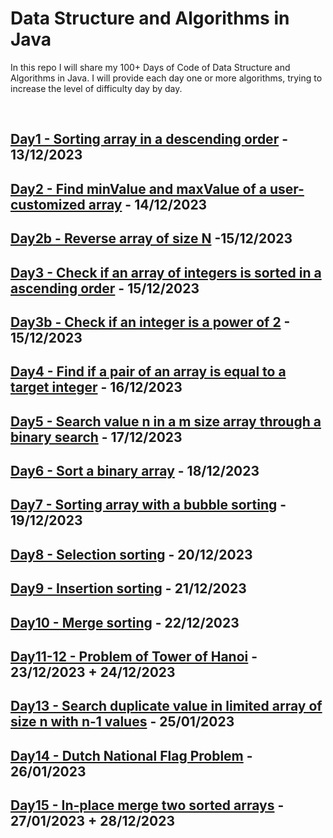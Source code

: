# Data Structure and Algorithms in Java

In this repo I will share my 100+ Days of Code of Data Structure and Algorithms in Java.
I will provide each day one or more algorithms, trying to increase the level of difficulty day by day.


<br>


## [Day1 - Sorting array in a descending order](https://github.com/gabrieledore/DS-and-Algorithms-in-Java/blob/main/Day1.java) - 13/12/2023
## [Day2 - Find minValue and maxValue of a user-customized array](https://github.com/gabrieledore/DS-and-Algorithms-in-Java/blob/main/Day2.java) - 14/12/2023
## [Day2b - Reverse array of size N](https://github.com/gabrieledore/DS-and-Algorithms-in-Java/blob/main/Day2b.java) -15/12/2023
## [Day3 - Check if an array of integers is sorted in a ascending order](https://github.com/gabrieledore/DS-and-Algorithms-in-Java/blob/main/Day3.java) - 15/12/2023
## [Day3b - Check if an integer is a power of 2](https://github.com/gabrieledore/DS-and-Algorithms-in-Java/blob/main/Day3b.java) - 15/12/2023
## [Day4 - Find if a pair of an array is equal to a target integer](https://github.com/gabrieledore/DS-and-Algorithms-in-Java/blob/main/Day4.java) - 16/12/2023
## [Day5 - Search value n in a m size array through a binary search](https://github.com/gabrieledore/DS-and-Algorithms-in-Java/blob/main/Day5.java) - 17/12/2023
## [Day6 - Sort a binary array](https://github.com/gabrieledore/DS-and-Algorithms-in-Java/blob/main/Day6.java) - 18/12/2023
## [Day7 - Sorting array with a bubble sorting](https://github.com/gabrieledore/DS-and-Algorithms-in-Java/blob/main/Day7.java) - 19/12/2023
## [Day8 - Selection sorting](https://github.com/gabrieledore/DS-and-Algorithms-in-Java/blob/main/Day8.java) - 20/12/2023
## [Day9 - Insertion sorting](https://github.com/gabrieledore/DS-and-Algorithms-in-Java/blob/main/Day9.java) - 21/12/2023
## [Day10 - Merge sorting](https://github.com/gabrieledore/DS-and-Algorithms-in-Java/blob/main/Day10.java) - 22/12/2023
## [Day11-12 - Problem of Tower of Hanoi](https://github.com/gabrieledore/DS-and-Algorithms-in-Java/blob/main/Day11.java) - 23/12/2023 + 24/12/2023
## [Day13 - Search duplicate value in limited array of size n with n-1 values](https://github.com/gabrieledore/DS-and-Algorithms-in-Java/blob/main/Day13.java) - 25/01/2023
## [Day14 - Dutch National Flag Problem](https://github.com/gabrieledore/DS-and-Algorithms-in-Java/blob/main/Day14.java) - 26/01/2023
## [Day15 - In-place merge two sorted arrays](https://github.com/gabrieledore/DS-and-Algorithms-in-Java/blob/main/Day15.java) - 27/01/2023 + 28/12/2023
